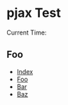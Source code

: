 pjax Test
=========

Current Time:

Foo
---

-   [Index](../)
-   [Foo](../foo/)
-   [Bar](../bar/)
-   [Baz](../baz/)
